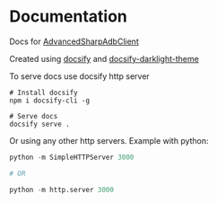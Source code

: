 # Documentation
Docs for [AdvancedSharpAdbClient](https://github.com/SharpAdb/AdvancedSharpAdbClient)

Created using [docsify](https://docsify.js.org) and [docsify-darklight-theme](https://docsify-darklight-theme.boopathikumar.me/)

To serve docs use docsify http server
```
# Install docsify
npm i docsify-cli -g

# Serve docs
docsify serve .
```

Or using any other http servers. Example with python:
```Python
python -m SimpleHTTPServer 3000

# OR

python -m http.server 3000
```
